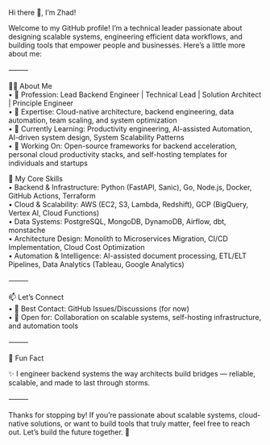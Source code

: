 Hi there 👋, I’m Zhad!

Welcome to my GitHub profile! I’m a technical leader passionate about designing scalable systems, engineering efficient data workflows, and building tools that empower people and businesses. Here’s a little more about me:

⸻

🧑‍💻 About Me  
	•	💼 Profession: Lead Backend Engineer | Technical Lead | Solution Architect | Principle Engineer  
  •	🧠 Expertise: Cloud-native architecture, backend engineering, data automation, team scaling, and system optimization  
	•	🌱 Currently Learning: Productivity engineering, AI-assisted Automation, AI-driven system design, System Scalability Patterns  
	•	🔭 Working On: Open-source frameworks for backend acceleration, personal cloud productivity stacks, and self-hosting templates for individuals and startups  

🚀 My Core Skills  
	•	Backend & Infrastructure: Python (FastAPI, Sanic), Go, Node.js, Docker, GitHub Actions, Terraform  
	•	Cloud & Scalability: AWS (EC2, S3, Lambda, Redshift), GCP (BigQuery, Vertex AI, Cloud Functions)  
	•	Data Systems: PostgreSQL, MongoDB, DynamoDB, Airflow, dbt, monstache  
	•	Architecture Design: Monolith to Microservices Migration, CI/CD Implementation, Cloud Cost Optimization  
	•	Automation & Intelligence: AI-assisted document processing, ETL/ELT Pipelines, Data Analytics (Tableau, Google Analytics)  

⸻

📫 Let’s Connect  
	•	📩 Best Contact: GitHub Issues/Discussions (for now)  
	•	🧠 Open for: Collaboration on scalable systems, self-hosting infrastructure, and automation tools  

⸻

🌟 Fun Fact  

✨ I engineer backend systems the way architects build bridges — reliable, scalable, and made to last through storms.  

⸻

Thanks for stopping by!
If you’re passionate about scalable systems, cloud-native solutions, or want to build tools that truly matter, feel free to reach out. Let’s build the future together. 🚀
